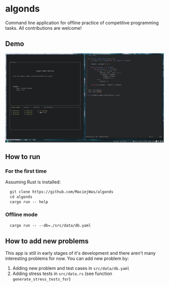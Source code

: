 # algonds
Command line application for offline practice of competitive programming tasks. All contributions are welcome!

## Demo
<img src="./assets/demo1.gif">

## How to run
### For the first time
Assuming Rust is installed:
```
  git clone https://github.com/MaciejWas/algonds
  cd algonds
  cargo run -- help
```

### Offline mode
```
  cargo run -- --db=./src/data/db.yaml
```

## How to add new problems
This app is still in early stages of it's development and there aren't many interesting problems for now. You can add new problem by:
  1. Adding new problem and test cases in `src/data/db.yaml`
  2. Adding stress tests in `src/data.rs` (see function `generate_stress_tests_for`)

